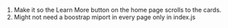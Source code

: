 1. Make it so the Learn More button on the home page scrolls to the cards.
2. Might not need a boostrap miport in every page only in index.js